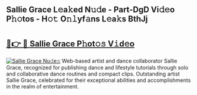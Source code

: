 ## Sallie Grace L𝚎a𝚔ed N𝚞𝚍e - Part-DgD Vi𝚍𝚎o P𝚑𝚘tos - H𝚘𝚝 O𝚗𝚕yf𝚊ns L𝚎a𝚔s BthJj

# <h2><a href="http://kf8dtud.oniu.top/?m=Sallie+Grace">🔗👉 🔴 Sallie Grace P𝚑ot𝚘𝚜 V𝚒d𝚎o</a></h2>

[![Sallie Grace Nu𝚍e𝚜](https://i.imgur.com/0qMVB7G.gif)](http://kf8dtud.oniu.top/?m=Sallie+Grace)
Web-based artist and dance collaborator Sallie Grace, recognized for publishing dance and lifestyle tutorials through solo and collaborative dance routines and compact clips. Outstanding artist Sallie Grace, celebrated for their exceptional abilities and accomplishments in the realm of entertainment.  

